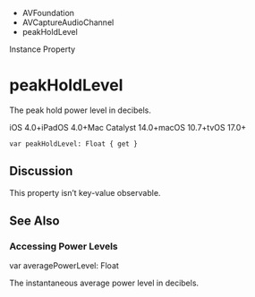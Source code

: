 

- AVFoundation
- AVCaptureAudioChannel
-  peakHoldLevel 

Instance Property

# peakHoldLevel

The peak hold power level in decibels.

iOS 4.0+iPadOS 4.0+Mac Catalyst 14.0+macOS 10.7+tvOS 17.0+

``` source
var peakHoldLevel: Float { get }
```

## Discussion

This property isn’t key-value observable.

## See Also

### Accessing Power Levels

var averagePowerLevel: Float

The instantaneous average power level in decibels.

